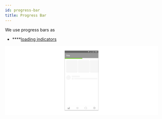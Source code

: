 ```yaml
---
id: progress-bar
title: Progress Bar
---
```


We use progress bars as

* \*\*\*\*[loading indicators](../feedback-scenarios/loading-indicator.mdx)

![](../../../img/android_progressbar.jpg)

